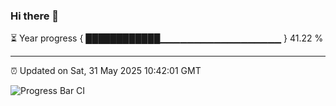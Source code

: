### Hi there 👋

⏳ Year progress { ████████████▁▁▁▁▁▁▁▁▁▁▁▁▁▁▁▁▁▁ } 41.22 %

---

⏰ Updated on Sat, 31 May 2025 10:42:01 GMT

![Progress Bar CI](https://github.com/IshwaranRudhara/GIT-ACTION/workflows/Progress%20Bar%20CI/badge.svg)
